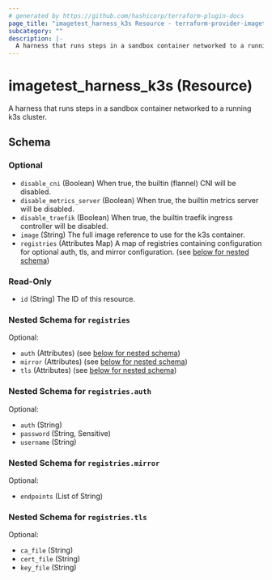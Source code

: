 ```yaml
---
# generated by https://github.com/hashicorp/terraform-plugin-docs
page_title: "imagetest_harness_k3s Resource - terraform-provider-imagetest"
subcategory: ""
description: |-
  A harness that runs steps in a sandbox container networked to a running k3s cluster.
---
```


# imagetest_harness_k3s (Resource)

A harness that runs steps in a sandbox container networked to a running k3s cluster.



<!-- schema generated by tfplugindocs -->
## Schema

### Optional

- `disable_cni` (Boolean) When true, the builtin (flannel) CNI will be disabled.
- `disable_metrics_server` (Boolean) When true, the builtin metrics server will be disabled.
- `disable_traefik` (Boolean) When true, the builtin traefik ingress controller will be disabled.
- `image` (String) The full image reference to use for the k3s container.
- `registries` (Attributes Map) A map of registries containing configuration for optional auth, tls, and mirror configuration. (see [below for nested schema](#nestedatt--registries))

### Read-Only

- `id` (String) The ID of this resource.

<a id="nestedatt--registries"></a>
### Nested Schema for `registries`

Optional:

- `auth` (Attributes) (see [below for nested schema](#nestedatt--registries--auth))
- `mirror` (Attributes) (see [below for nested schema](#nestedatt--registries--mirror))
- `tls` (Attributes) (see [below for nested schema](#nestedatt--registries--tls))

<a id="nestedatt--registries--auth"></a>
### Nested Schema for `registries.auth`

Optional:

- `auth` (String)
- `password` (String, Sensitive)
- `username` (String)


<a id="nestedatt--registries--mirror"></a>
### Nested Schema for `registries.mirror`

Optional:

- `endpoints` (List of String)


<a id="nestedatt--registries--tls"></a>
### Nested Schema for `registries.tls`

Optional:

- `ca_file` (String)
- `cert_file` (String)
- `key_file` (String)

